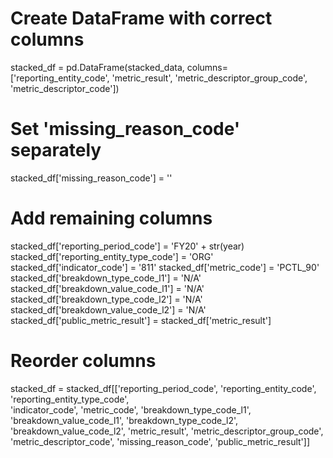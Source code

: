 # Create DataFrame with correct columns
stacked_df = pd.DataFrame(stacked_data, columns=['reporting_entity_code', 'metric_result', 'metric_descriptor_group_code', 'metric_descriptor_code'])

# Set 'missing_reason_code' separately
stacked_df['missing_reason_code'] = ''

# Add remaining columns
stacked_df['reporting_period_code'] = 'FY20' + str(year)
stacked_df['reporting_entity_type_code'] = 'ORG'
stacked_df['indicator_code'] = '811'
stacked_df['metric_code'] = 'PCTL_90'
stacked_df['breakdown_type_code_l1'] = 'N/A'
stacked_df['breakdown_value_code_l1'] = 'N/A'
stacked_df['breakdown_type_code_l2'] = 'N/A'
stacked_df['breakdown_value_code_l2'] = 'N/A'
stacked_df['public_metric_result'] = stacked_df['metric_result']

# Reorder columns
stacked_df = stacked_df[['reporting_period_code', 'reporting_entity_code', 'reporting_entity_type_code', \
                    'indicator_code', 'metric_code', 'breakdown_type_code_l1', 'breakdown_value_code_l1', 'breakdown_type_code_l2', \
                    'breakdown_value_code_l2', 'metric_result', 'metric_descriptor_group_code', \
                    'metric_descriptor_code', 'missing_reason_code', 'public_metric_result']]
